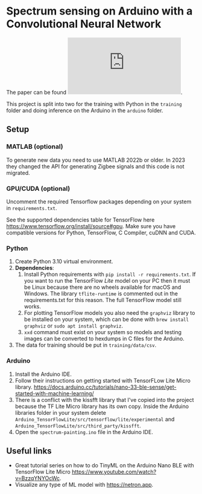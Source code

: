 # Spectrum sensing on Arduino with a Convolutional Neural Network

The paper can be found ![here](https://github.com/sds100/TinyMLSpectrumSensing/blob/main/tinyml-empowered-spectrum-sensing-paper.pdf).

This project is split into two for the training with Python in the `training` folder and doing inference on the Arduino in the `arduino` folder.

## Setup

### MATLAB (optional)

To generate new data you need to use MATLAB 2022b or older. In 2023 they changed the API for generating Zigbee signals and this code is not migrated.

### GPU/CUDA (optional)

Uncomment the required Tensorflow packages depending on your system in `requirements.txt`.

See the supported dependencies table for TensorFlow here https://www.tensorflow.org/install/source#gpu.
Make sure you have compatible versions for Python, TensorFlow, C Compiler, cuDNN and CUDA.

### Python

1. Create Python 3.10 virtual environment.
2. **Dependencies**:
    1. Install Python requirements with `pip install -r requirements.txt`. If you want to run the TensorFlow *Lite* model on your PC then it must be Linux because there are no wheels available for macOS and Windows. The library `tflite-runtime` is commented out in the requirements.txt for this reason. The full TensorFlow model still works.
    2. For plotting TensorFlow models you also need the `graphviz` library to be installed on your system, which can be done with `brew install graphviz` or `sudo apt install graphviz`.
    3. `xxd` command must exist on your system so models and testing images can be converted to hexdumps in C files for the Arduino.
3. The data for training should be put in `training/data/csv`.

### Arduino

1. Install the Arduino IDE.
2. Follow their instructions on getting started with TensorFLow Lite Micro library. https://docs.arduino.cc/tutorials/nano-33-ble-sense/get-started-with-machine-learning/
3. There is a conflict with the kissfft library that I've copied into the project because the TF Lite Micro library has its own copy. Inside the Arduino libraries folder in your system delete `Arduino_TensorFlowLite/src/tensorflow/lite/experimental` and `Arduino_TensorFlowLite/src/third_party/kissfft`.
4. Open the `spectrum-painting.ino` file in the Arduino IDE.

## Useful links

- Great tutorial series on how to do TinyML on the Arduino Nano BLE with TensorFlow Lite Micro https://www.youtube.com/watch?v=BzzqYNYOcWc.
- Visualize any type of ML model with https://netron.app.
